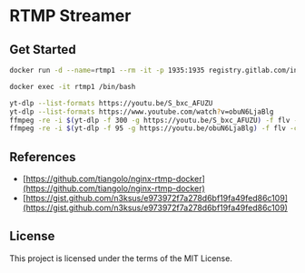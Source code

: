 # RTMP Streamer
## Get Started

```sh
docker run -d --name=rtmp1 --rm -it -p 1935:1935 registry.gitlab.com/inwinstack/team3/lab2/rtmp-nginx-streamer

docker exec -it rtmp1 /bin/bash

yt-dlp --list-formats https://youtu.be/S_bxc_AFUZU
yt-dlp --list-formats https://www.youtube.com/watch?v=obuN6LjaBlg
ffmpeg -re -i $(yt-dlp -f 300 -g https://youtu.be/S_bxc_AFUZU) -f flv -c:v copy -c:a copy rtmp://0.0.0.0/live/yt
ffmpeg -re -i $(yt-dlp -f 95 -g https://youtu.be/obuN6LjaBlg) -f flv -c:v copy -c:a copy rtmp://0.0.0.0/live/yt
```

## References

- [https://github.com/tiangolo/nginx-rtmp-docker](https://github.com/tiangolo/nginx-rtmp-docker)
- [https://gist.github.com/n3ksus/e973972f7a278d6bf19fa49fed86c109](https://gist.github.com/n3ksus/e973972f7a278d6bf19fa49fed86c109)

## License

This project is licensed under the terms of the MIT License.
